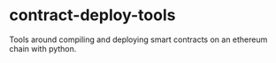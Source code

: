 # contract-deploy-tools
Tools around compiling and deploying smart contracts on an ethereum chain with python. 
